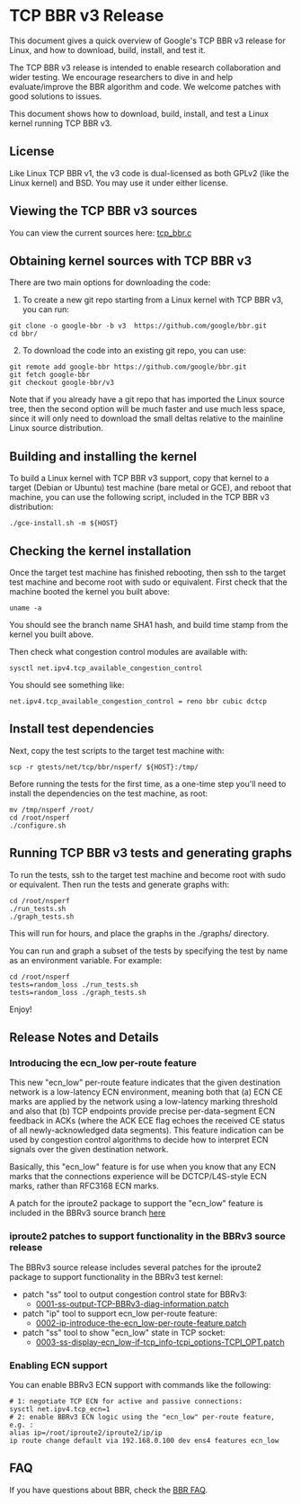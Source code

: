 # TCP BBR v3 Release

This document gives a quick overview of Google's TCP BBR v3 release for Linux,
and how to download, build, install, and test it.

The TCP BBR v3 release is intended to enable research collaboration and wider
testing.  We encourage researchers to dive in and help evaluate/improve the BBR
algorithm and code. We welcome patches with good solutions to issues.

This document shows how to download, build, install, and test
a Linux kernel running TCP BBR v3.

## License

Like Linux TCP BBR v1, the v3 code is dual-licensed as both GPLv2 (like the
Linux kernel) and BSD. You may use it under either license.

## Viewing the TCP BBR v3 sources

You can view the current sources here:
[tcp_bbr.c](https://github.com/google/bbr/blob/v3/net/ipv4/tcp_bbr.c)

## Obtaining kernel sources with TCP BBR v3

There are two main options for downloading the code:

1. To create a new git repo starting from a Linux kernel with TCP BBR v3,
you can run:

```
git clone -o google-bbr -b v3  https://github.com/google/bbr.git
cd bbr/
```

2. To download the code into an existing git repo, you can use:

```
git remote add google-bbr https://github.com/google/bbr.git
git fetch google-bbr
git checkout google-bbr/v3
```

Note that if you already have a git repo that has imported the Linux source
tree, then the second option will be much faster and use much less space, since
it will only need to download the small deltas relative to the mainline Linux
source distribution.

## Building and installing the kernel

To build a Linux kernel with TCP BBR v3 support, copy that kernel to a target
(Debian or Ubuntu) test machine (bare metal or GCE), and reboot that machine,
you can use the following script, included in the TCP BBR v3 distribution:

```
./gce-install.sh -m ${HOST}
```

## Checking the kernel installation

Once the target test machine has finished rebooting, then ssh to the target
test machine and become root with sudo or equivalent. First check that the
machine booted the kernel you built above:

```
uname -a
```

You should see the branch name SHA1 hash, and build time stamp from the kernel
you built above.


Then check what congestion control modules are available with:
```
sysctl net.ipv4.tcp_available_congestion_control
```

You should see something like:
```
net.ipv4.tcp_available_congestion_control = reno bbr cubic dctcp
```

## Install test dependencies

Next, copy the test scripts to the target test machine with:

```
scp -r gtests/net/tcp/bbr/nsperf/ ${HOST}:/tmp/
```

Before running the tests for the first time, as a one-time step you'll need to
install the dependencies on the test machine, as root:

```
mv /tmp/nsperf /root/
cd /root/nsperf
./configure.sh
```

## Running TCP BBR v3 tests and generating graphs

To run the tests, ssh to the target test machine and become root with sudo or
equivalent. Then run the tests and generate graphs with:

```
cd /root/nsperf
./run_tests.sh
./graph_tests.sh
```

This will run for hours, and place the graphs in the ./graphs/ directory.

You can run and graph a subset of the tests by specifying the test by name as
an environment variable. For example:

```
cd /root/nsperf
tests=random_loss ./run_tests.sh
tests=random_loss ./graph_tests.sh
```

Enjoy!

## Release Notes and Details

### Introducing the ecn_low per-route feature

This new "ecn_low" per-route feature indicates that the given destination
network is a low-latency ECN environment, meaning both that (a) ECN CE marks
are applied by the network using a low-latency marking threshold and also that
(b) TCP endpoints provide precise per-data-segment ECN feedback in ACKs (where
the ACK ECE flag echoes the received CE status of all newly-acknowledged data
segments). This feature indication can be used by congestion control algorithms
to decide how to interpret ECN signals over the given destination network.

Basically, this "ecn_low" feature is for use when you know that any ECN marks
that the connections experience will be DCTCP/L4S-style ECN marks, rather than
RFC3168 ECN marks.

A patch for the iproute2 package to support the "ecn_low" feature is included
in the BBRv3 source branch
[here](https://github.com/google/bbr/blob/v3/0002-ip-introduce-the-ecn_low-per-route-feature.patch)

### iproute2 patches to support functionality in the BBRv3 source release

The BBRv3 source release includes several patches for the iproute2 package to
support functionality in the BBRv3 test kernel:

- patch "ss" tool to output congestion control state for BBRv3:
  - [0001-ss-output-TCP-BBRv3-diag-information.patch](https://github.com/google/bbr/blob/v3/0001-ss-output-TCP-BBRv3-diag-information.patch)
- patch "ip" tool to support ecn_low per-route feature:
  - [0002-ip-introduce-the-ecn_low-per-route-feature.patch](https://github.com/google/bbr/blob/v3/0002-ip-introduce-the-ecn_low-per-route-feature.patch)
- patch "ss" tool to show "ecn_low" state in TCP socket:
  - [0003-ss-display-ecn_low-if-tcp_info-tcpi_options-TCPI_OPT.patch](https://github.com/google/bbr/blob/v3/0003-ss-display-ecn_low-if-tcp_info-tcpi_options-TCPI_OPT.patch)

### Enabling ECN support

You can enable BBRv3 ECN support with commands like the following:

```
# 1: negotiate TCP ECN for active and passive connections:
sysctl net.ipv4.tcp_ecn=1
# 2: enable BBRv3 ECN logic using the "ecn_low" per-route feature, e.g. :
alias ip=/root/iproute2/iproute2/ip/ip
ip route change default via 192.168.0.100 dev ens4 features ecn_low
```

## FAQ

If you have questions about BBR, check the [BBR
FAQ](https://github.com/google/bbr/blob/master/Documentation/bbr-faq.md).
